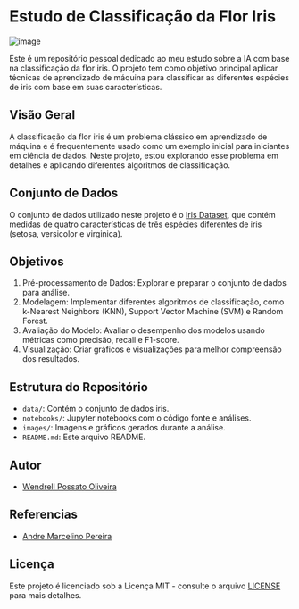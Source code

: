 # Estudo de Classificação da Flor Iris

![image](https://github.com/wendrellBr/IA_IrisStudy/assets/90914846/844e4f75-29b5-412b-bbcf-fd44af7d4d70)


Este é um repositório pessoal dedicado ao meu estudo sobre a IA com base na classificação da flor iris. O projeto tem como objetivo principal aplicar técnicas de aprendizado de máquina para classificar as diferentes espécies de iris com base em suas características.

## Visão Geral

A classificação da flor iris é um problema clássico em aprendizado de máquina e é frequentemente usado como um exemplo inicial para iniciantes em ciência de dados. Neste projeto, estou explorando esse problema em detalhes e aplicando diferentes algoritmos de classificação.

## Conjunto de Dados

O conjunto de dados utilizado neste projeto é o [Iris Dataset](https://archive.ics.uci.edu/ml/datasets/iris), que contém medidas de quatro características de três espécies diferentes de iris (setosa, versicolor e virginica).

## Objetivos

1. Pré-processamento de Dados: Explorar e preparar o conjunto de dados para análise.
2. Modelagem: Implementar diferentes algoritmos de classificação, como k-Nearest Neighbors (KNN), Support Vector Machine (SVM) e Random Forest.
3. Avaliação do Modelo: Avaliar o desempenho dos modelos usando métricas como precisão, recall e F1-score.
4. Visualização: Criar gráficos e visualizações para melhor compreensão dos resultados.

## Estrutura do Repositório

- `data/`: Contém o conjunto de dados iris.
- `notebooks/`: Jupyter notebooks com o código fonte e análises.
- `images/`: Imagens e gráficos gerados durante a análise.
- `README.md`: Este arquivo README.

## Autor

- [Wendrell Possato Oliveira](https://github.com/wendrellBr)

## Referencias

- [Andre Marcelino Pereira](https://github.com/)

## Licença

Este projeto é licenciado sob a Licença MIT - consulte o arquivo [LICENSE](LICENSE) para mais detalhes.
